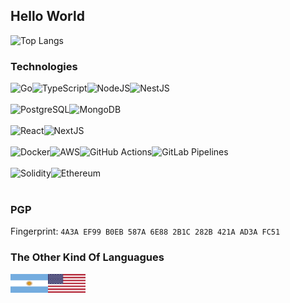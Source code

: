 ## Hello World

<!-- <img alt="German's GitHub stats" src="https://github-readme-stats.vercel.app/api?username=germandv&show_icons=true&theme=gruvbox" /> -->
<img alt="Top Langs" src="https://github-readme-stats.vercel.app/api/top-langs/?username=germandv&layout=compact" />

### Technologies

<img alt="Go" src="https://img.shields.io/badge/go-%2300ADD8.svg?style=for-the-badge&logo=go&logoColor=white" align="left" />
<img alt="TypeScript" src="https://img.shields.io/badge/typescript-%23007ACC.svg?style=for-the-badge&logo=typescript&logoColor=white" align="left" />
<img alt="NodeJS" src="https://img.shields.io/badge/node.js-6DA55F?style=for-the-badge&logo=node.js&logoColor=white" align="left" />
<img alt="NestJS" src="https://img.shields.io/badge/NestJS-E0234E?style=for-the-badge&logo=NestJS&logoColor=white" />
<br /><br />

<img alt="PostgreSQL" src="https://img.shields.io/badge/PostgreSQL-0064a5?style=for-the-badge&logo=PostgreSQL&logoColor=white" align="left" />
<img alt="MongoDB" src="https://img.shields.io/badge/MongoDB-589636?style=for-the-badge&logo=MongoDB&logoColor=white" />
<br /><br />

<img alt="React" src="https://img.shields.io/badge/react-%2320232a.svg?style=for-the-badge&logo=react&logoColor=%2361DAFB" align="left" />
<img alt="NextJS" src="https://img.shields.io/badge/Next-black?style=for-the-badge&logo=next.js&logoColor=white" />
<br /><br />

<img alt="Docker" src="https://img.shields.io/badge/Docker-0db7ed?style=for-the-badge&logo=Docker&logoColor=white"  align="left" />
<img alt="AWS" src="https://img.shields.io/badge/AWS-%23FF9900.svg?style=for-the-badge&logo=amazon-aws&logoColor=white" align="left" />
<img alt="GitHub Actions" src="https://img.shields.io/badge/GitHub%20Actions-3C3C3D?style=for-the-badge&logo=Github&logoColor=white" align="left" />
<img alt="GitLab Pipelines" src="https://img.shields.io/badge/GitLab%20Pipelines-fc6d26?style=for-the-badge&logo=GitLab&logoColor=white" />
<br /><br />

<img alt="Solidity" src="https://img.shields.io/badge/Solidity-3C3C3D?style=for-the-badge&logo=Solidity&logoColor=white" align="left" />
<img alt="Ethereum" src="https://img.shields.io/badge/Ethereum-3C3C3D?style=for-the-badge&logo=Ethereum&logoColor=white" />
<br /><br />

### PGP

Fingerprint: `4A3A EF99 B0EB 587A 6E88 2B1C 282B 421A AD3A FC51`

### The Other Kind Of Languagues

<img alt="ES" src="./flags/arg.svg" align="left" width="60" height="30" />
<img alt="EN" src="./flags/usa.svg" width="60" height="30" />

